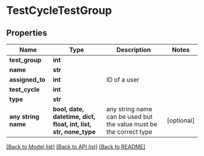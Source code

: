 # TestCycleTestGroup


## Properties
Name | Type | Description | Notes
------------ | ------------- | ------------- | -------------
**test_group** | **int** |  | 
**name** | **str** |  | 
**assigned_to** | **int** | ID of a user | 
**test_cycle** | **int** |  | 
**type** | **str** |  | 
**any string name** | **bool, date, datetime, dict, float, int, list, str, none_type** | any string name can be used but the value must be the correct type | [optional]

[[Back to Model list]](../README.md#documentation-for-models) [[Back to API list]](../README.md#documentation-for-api-endpoints) [[Back to README]](../README.md)


